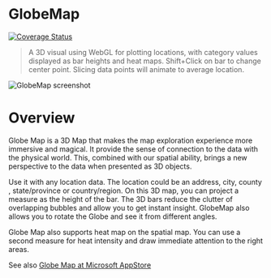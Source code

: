 # GlobeMap
[![Coverage Status](https://coveralls.io/repos/github/Microsoft/powerbi-visuals-globemap/badge.svg?branch=master)](https://coveralls.io/github/Microsoft/powerbi-visuals-globemap?branch=master)

> A 3D visual using WebGL for plotting locations, with category values displayed as bar heights and heat maps. Shift+Click on bar to change center point. Slicing data points will animate to average location. 

![GlobeMap screenshot](assets/screenshot.png)

# Overview
Globe Map is a 3D Map that makes the map exploration experience more immersive and magical. It provide the sense of connection to the data with the physical world. This, combined with our spatial ability, brings a new perspective to the data when presented as 3D objects.

Use it with any location data. The location could be an address, city, county , state/province or country/region. On this 3D map, you can project a measure as the height of the bar. The 3D bars reduce the clutter of overlapping bubbles and allow you to get instant insight. GlobeMap also allows you to rotate the Globe and see it from different angles.

Globe Map also supports heat map on the spatial map. You can use a second measure for heat intensity and draw immediate attention to the right areas.

See also [Globe Map at Microsoft AppStore](https://appsource.microsoft.com/en-us/product/power-bi-visuals/WA104380799)